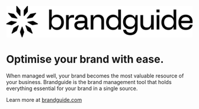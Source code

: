 ![Brandguide logo](https://github.com/Kabood-io/.github/blob/main/brandguide_logo_black.svg?raw=true)

# Optimise your brand with ease.

When managed well, your brand becomes the most valuable resource of your business. Brandguide is the brand management tool that holds everything essential for your brand in a single source.

Learn more at [brandguide.com](https://brandguide.com)
